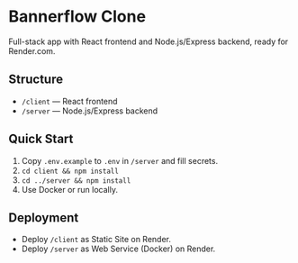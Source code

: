 # Bannerflow Clone

Full-stack app with React frontend and Node.js/Express backend, ready for Render.com.

## Structure

- `/client` — React frontend
- `/server` — Node.js/Express backend

## Quick Start

1. Copy `.env.example` to `.env` in `/server` and fill secrets.
2. `cd client && npm install`
3. `cd ../server && npm install`
4. Use Docker or run locally.

## Deployment

- Deploy `/client` as Static Site on Render.
- Deploy `/server` as Web Service (Docker) on Render.